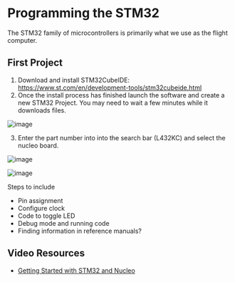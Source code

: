 # Programming the STM32
The STM32 family of microcontrollers is primarily what we use as the flight computer. 

## First Project 
1. Download and install STM32CubeIDE: https://www.st.com/en/development-tools/stm32cubeide.html
2. Once the install process has finished launch the software and create a new STM32 Project. You may need to wait a few minutes while it downloads files.

![image](https://github.com/user-attachments/assets/8c01b131-5703-4244-b378-b4c4ad4bd95f)

3. Enter the part number into into the search bar (L432KC) and select the nucleo board.

![image](https://github.com/user-attachments/assets/9a8dc436-9441-4a8a-b14f-9fb5a5db6107)

![image](https://github.com/user-attachments/assets/ba0da2a9-aec2-4de3-8cde-e519f5ae7eea)


Steps to include
- Pin assignment 
- Configure clock 
- Code to toggle LED
- Debug mode and running code
- Finding information in reference manuals?  

## Video Resources
- [Getting Started with STM32 and Nucleo](https://youtube.com/playlist?list=PLEBQazB0HUyRYuzfi4clXsKUSgorErmBv&si=6eI9FrAluDvCqMZy)
